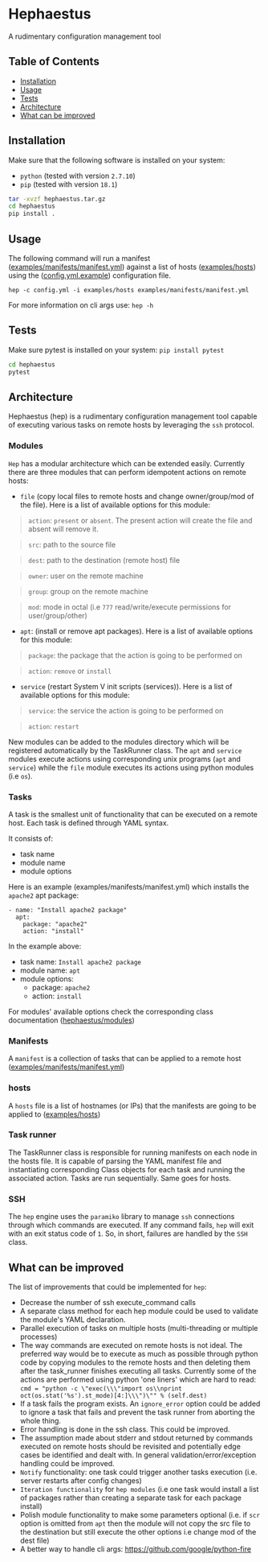 # Hephaestus

A rudimentary configuration management tool

## Table of Contents

- [Installation](#installation)
- [Usage](#usage)
- [Tests](#tests)
- [Architecture](#architecture)
- [What can be improved](#improvements)

## Installation
Make sure that the following software is installed on your system:
- `python` (tested with version `2.7.10`)
- `pip` (tested with version `18.1`)

```sh
tar -xvzf hephaestus.tar.gz
cd hephaestus
pip install .
```

## Usage
The following command will run a manifest ([examples/manifests/manifest.yml](examples/manifests/manifest.yml)) against a list of hosts ([examples/hosts](examples/hosts)) using the ([config.yml.example](config.yml.example)) configuration file.

`hep -c config.yml -i examples/hosts examples/manifests/manifest.yml`

For more information on cli args use:
`hep -h`

## Tests
Make sure pytest is installed on your system: `pip install pytest`
```sh
cd hephaestus
pytest
```

## Architecture
Hephaestus (hep) is a rudimentary configuration management tool capable of executing various tasks on remote hosts by leveraging the `ssh` protocol.

### Modules
`Hep` has a modular architecture which can be extended easily. Currently there are three modules that can perform idempotent actions on remote hosts:
- `file` (copy local files to remote hosts and change owner/group/mod of the file). Here is a list of available options for this module:

> `action`: `present` or `absent`. The present action will create the file and absent will remove it.

> `src`: path to the source file

> `dest`: path to the destination (remote host) file

> `owner`: user on the remote machine

> `group`: group on the remote machine

> `mod`: mode in octal (i.e `777` read/write/execute permissions for user/group/other)


- `apt`: (install or remove apt packages). Here is a list of available options for this module:

> `package`: the package that the action is going to be performed on

> `action`: `remove` or `install`


- `service` (restart System V init scripts (services)). Here is a list of available options for this module:

> `service`: the service the action is going to be performed on

> `action`: `restart`


New modules can be added to the modules directory which will be registered automatically by the TaskRunner class.
The `apt` and `service` modules execute actions using corresponding unix programs (`apt` and `service`) while the `file` module executes its actions using python modules (i.e `os`).

### Tasks
A task is the smallest unit of functionality that can be executed on a remote host. Each task is defined through YAML syntax.

It consists of:
- task name
- module name
- module options

Here is an example (examples/manifests/manifest.yml) which installs the `apache2` apt package:
```
- name: "Install apache2 package"
  apt:
    package: "apache2"
    action: "install"
```
     
In the example above:
- task name: `Install apache2 package`
- module name: `apt`
- module options:
  - package: `apache2`
  - action: `install`

For modules' available options check the corresponding class documentation ([hephaestus/modules](hephaestus/modules))

### Manifests
A `manifest` is a collection of tasks that can be applied to a remote host ([examples/manifests/manifest.yml](examples/manifests/manifest.yml))

### hosts
A `hosts` file is a list of hostnames (or IPs) that the manifests are going to be applied to ([examples/hosts](examples/hosts))
 
### Task runner
The TaskRunner class is responsible for running manifests on each node in the hosts file.
It is capable of parsing the YAML manifest file and instantiating corresponding Class objects for each task and running the associated action. Tasks are run sequentially. Same goes for hosts.

### SSH
The `hep` engine uses the `paramiko` library to manage `ssh` connections through which commands are executed. If any command fails, `hep` will exit with an exit status code of `1`. So, in short, failures are handled by the `SSH` class.

## What can be improved
The list of improvements that could be implemented for `hep`:

- Decrease the number of ssh execute_command calls
- A separate class method for each hep module could be used to validate the module's YAML declaration.
- Parallel execution of tasks on multiple hosts (multi-threading or multiple processes)
- The way commands are executed on remote hosts is not ideal. The preferred way would be to execute as much as possible through python code by copying modules to the remote hosts and then deleting them after the task_runner finishes executing all tasks. Currently some of the actions are performed using python 'one liners' which are hard to read: `cmd = "python -c \"exec(\\\"import os\\nprint oct(os.stat('%s').st_mode)[4:]\\\")\"" % (self.dest)`
- If a task fails the program exists. An `ignore_error` option could be added to ignore a task that fails and prevent the task runner from aborting the whole thing.
- Error handling is done in the ssh class. This could be improved.
- The assumption made about stderr and stdout returned by commands executed on remote hosts should be revisited and potentially edge cases be identified and dealt with. In general validation/error/exception handling could be improved.
- `Notify` functionality: one task could trigger another tasks execution (i.e. server restarts after config changes)
- `Iteration functionality` for `hep modules` (i.e one task would install a list of packages rather than creating a separate task for each package install)
- Polish module functionality to make some parameters optional (i.e. if `scr` option is omitted from `apt` then the module will not copy the src file to the destination but still execute the other options i.e change mod of the dest file)
- A better way to handle cli args: https://github.com/google/python-fire
